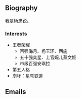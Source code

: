 ## Biography

我是杨忠锐。

### Interests

- 王者荣耀
  - 百强海月、杨玉环、西施
  - 五十强奕星、上官婉儿蔡文姬
  - 市级百强安琪拉
- 第五人格
- 崩坏：星穹铁道
  
## Emails


